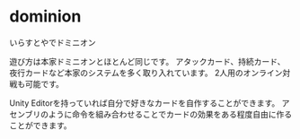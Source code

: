 # dominion
いらすとやでドミニオン

遊び方は本家ドミニオンとほとんど同じです。
アタックカード、持続カード、夜行カードなど本家のシステムを多く取り入れています。
2人用のオンライン対戦も可能です。

Unity Editorを持っていれば自分で好きなカードを自作することができます。
アセンブリのように命令を組み合わせることでカードの効果をある程度自由に作ることができます。
